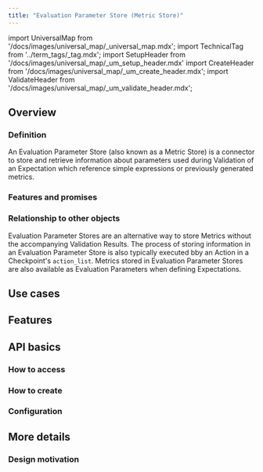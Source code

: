 ```yaml
---
title: "Evaluation Parameter Store (Metric Store)"
---
```

import UniversalMap from '/docs/images/universal_map/_universal_map.mdx';
import TechnicalTag from '../term_tags/_tag.mdx';
import SetupHeader from '/docs/images/universal_map/_um_setup_header.mdx'
import CreateHeader from '/docs/images/universal_map/_um_create_header.mdx';
import ValidateHeader from '/docs/images/universal_map/_um_validate_header.mdx';


<UniversalMap setup='active' connect='inactive' create='active' validate='active'/> 

## Overview

### Definition

An Evaluation Parameter Store (also known as a Metric Store) is a connector to store and retrieve information about parameters used during Validation of an Expectation which reference simple expressions or previously generated metrics.

### Features and promises



### Relationship to other objects

Evaluation Parameter Stores are an alternative way to store Metrics without the accompanying Validation Results.  The process of storing information in an Evaluation Parameter Store is also typically executed bby an Action in a Checkpoint's `action_list`.  Metrics stored in Evaluation Parameter Stores are also available as Evaluation Parameters when defining Expectations.

## Use cases

<SetupHeader/>



<CreateHeader/>



<ValidateHeader/>



## Features

## API basics

### How to access

### How to create

### Configuration

## More details

### Design motivation
